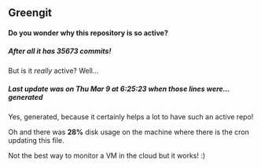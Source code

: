 ## Greengit

#### Do you wonder why this repository is so active?

##### After all it has 35673 commits!

But is it *really* active? Well...

##### Last update was on Thu Mar 9 at 6:25:23 when those lines were... generated

Yes, generated, because it certainly helps a lot to have such an active repo!

Oh and there was **28%** disk usage on the machine
where there is the cron updating this file.

Not the best way to monitor a VM in the cloud but it works! :)
